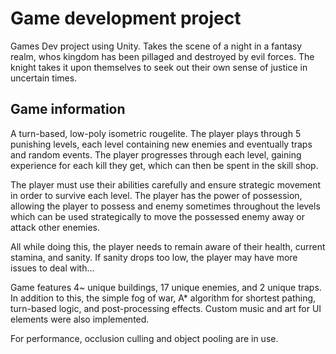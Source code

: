 # Game development project
Games Dev project using Unity.
Takes the scene of a night in a fantasy realm, whos kingdom has been pillaged and destroyed by evil forces. The knight takes it upon themselves to seek out their own sense of justice in uncertain times.

## Game information

A turn-based, low-poly isometric rougelite. The player plays through 5 punishing levels, each level containing new enemies and eventually traps and random events. The player progresses through each level, gaining experience for each kill they get, which can then be spent in the skill shop.

The player must use their abilities carefully and ensure strategic movement in order to survive each level. The player has the power of possession, allowing the player to possess and enemy sometimes throughout the levels which can be used strategically to move the possessed enemy away or attack other enemies.

All while doing this, the player needs to remain aware of their health, current stamina, and sanity. If sanity drops too low, the player may have more issues to deal with...

Game features 4~ unique buildings, 17 unique enemies, and 2 unique traps. In addition to this, the simple fog of war, A* algorithm for shortest pathing, turn-based logic, and post-processing effects. Custom music and art for UI elements were also implemented.

For performance, occlusion culling and object pooling are in use.


